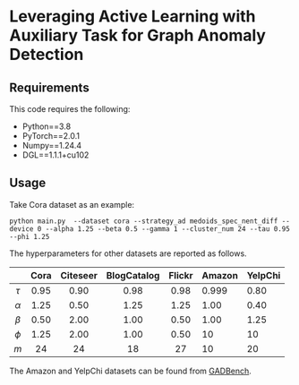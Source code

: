 # Leveraging Active Learning with Auxiliary Task for Graph Anomaly Detection

## Requirements
This code requires the following:

- Python==3.8
- PyTorch==2.0.1
- Numpy==1.24.4
- DGL==1.1.1+cu102

## Usage
Take Cora dataset as an example:
```
python main.py  --dataset cora --strategy_ad medoids_spec_nent_diff --device 0 --alpha 1.25 --beta 0.5 --gamma 1 --cluster_num 24 --tau 0.95  --phi 1.25 
```
The hyperparameters for other datasets are reported as follows.

|          | Cora | Citeseer | BlogCatalog | Flickr | Amazon | YelpChi |
|:--------:|:----:|:--------:|:-----------:|:------:|--------|---------|
|  $\tau$  | 0.95 |   0.90   |     0.98    |  0.98  | 0.999  | 0.80    |
| $\alpha$ | 1.25 |   0.50   |     1.25    |  1.25  | 1.00   | 0.40    |
|  $\beta$ | 0.50 |   2.00   |     1.00    |  0.50  | 1.00   | 1.25    |
|  $\phi$  | 1.25 |   2.00   |     1.00    |  0.50  | 10     | 10      |
|    $m$   |  24  |    24    |      18     |   27   | 10     | 20      |

The Amazon and YelpChi datasets can be found from [GADBench](https://github.com/squareRoot3/GADBench).
